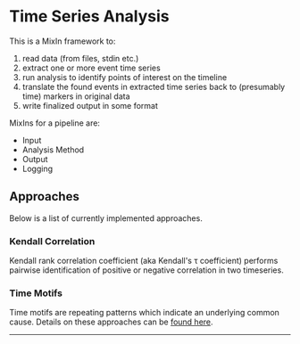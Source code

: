 # Time Series Analysis

This is a MixIn framework to:
   1.  read data (from files, stdin etc.)
   2.  extract one or more event time series 
   3.  run analysis to identify points of interest on the timeline 
   4.  translate the found events in extracted time series back to
   (presumably time) markers in original data
   5.  write finalized output in some format

MixIns for a pipeline are:

* Input
* Analysis Method
* Output
* Logging

## Approaches

Below is a list of currently implemented approaches.

### Kendall Correlation 

Kendall rank correlation coefficient (aka Kendall's τ coefficient) performs
pairwise identification of positive or negative correlation in two
timeseries.

### Time Motifs

Time motifs are repeating patterns which indicate an underlying common cause.  Details on these approaches can be [found here][scrimp paper].

----
[scrimp paper]: https://www.cs.ucr.edu/~eamonn/SCRIMP_ICDM_camera_ready_updated.pdf
